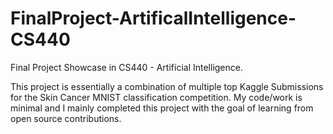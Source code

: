 # FinalProject-ArtificalIntelligence-CS440
Final Project Showcase in CS440 - Artificial Intelligence.

This project is essentially a combination of multiple top Kaggle Submissions for the Skin Cancer MNIST classification competition. My code/work is minimal and I mainly completed this project with the goal of learning from open source contributions.
